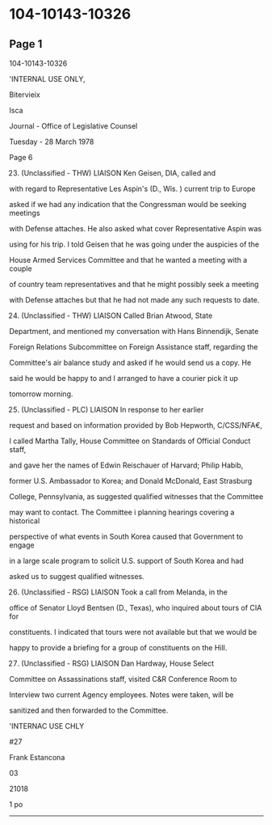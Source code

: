 # 104-10143-10326

## Page 1

104-10143-10326

'INTERNAL USE ONLY,

Bitervieix

Isca

Journal - Office of Legislative Counsel

Tuesday - 28 March 1978

Page 6

23. (Unclassified - THW) LIAISON Ken Geisen, DIA, called and

with regard to Representative Les Aspin's (D., Wis. ) current trip to Europe

asked if we had any indication that the Congressman would be seeking meetings

with Defense attaches. He also asked what cover Representative Aspin was

using for his trip. I told Geisen that he was going under the auspicies of the

House Armed Services Committee and that he wanted a meeting with a couple

of country team representatives and that he might possibly seek a meeting

with Defense attaches but that he had not made any such requests to date.

24. (Unclassified - THW) LIAISON Called Brian Atwood, State

Department, and mentioned my conversation with Hans Binnendijk, Senate

Foreign Relations Subcommittee on Foreign Assistance staff, regarding the

Committee's air balance study and asked if he would send us a copy. He

said he would be happy to and I arranged to have a courier pick it up

tomorrow morning.

25. (Unclassified - PLC) LIAISON In response to her earlier

request and based on information provided by Bob Hepworth, C/CSS/NFA€,

I called Martha Tally, House Committee on Standards of Official Conduct staff,

and gave her the names of Edwin Reischauer of Harvard; Philip Habib,

former U.S. Ambassador to Korea; and Donald McDonald, East Strasburg

College, Pennsylvania, as suggested qualified witnesses that the Committee

may want to contact. The Committee i planning hearings covering a historical

perspective of what events in South Korea caused that Government to engage

in a large scale program to solicit U.S. support of South Korea and had

asked us to suggest qualified witnesses.

26. (Unclassified - RSG) LIAISON Took a call from Melanda, in the

office of Senator Lloyd Bentsen (D., Texas), who inquired about tours of CIA for

constituents. I indicated that tours were not available but that we would be

happy to provide a briefing for a group of constituents on the Hill.

27. (Unclassified - RSG) LIAISON Dan Hardway, House Select

Committee on Assassinations staff, visited C&R Conference Room to

Interview two current Agency employees. Notes were taken, will be

sanitized and then forwarded to the Committee.

'INTERNAC USE CHLY

#27

Frank Estancona

03

21018

1 po

---

